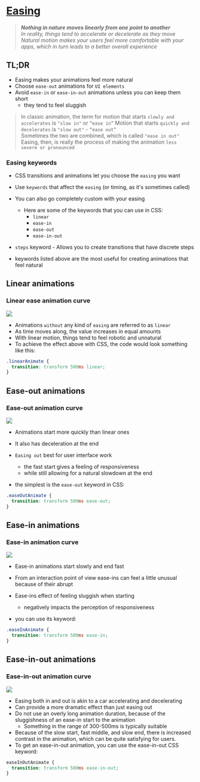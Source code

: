 # [Easing](https://developers.google.com/web/fundamentals/design-and-ux/animations/the-basics-of-easing)

> **_Nothing in nature moves linearly from one point to another_**  
> _In reality, things tend to accelerate or decelerate as they move_  
> _Natural motion makes your users feel more comfortable with your apps, which in turn leads to a better overall experience_

## TL;DR

- Easing makes your animations feel more natural
- Choose `ease-out` animations for `UI elements`
- Avoid `ease-in` or `ease-in-out` animations unless you can keep them short
  - they tend to feel sluggish

> In classic animation, the term for motion that starts `slowly and accelerates` is `"slow in"` or `“ease in”`
> Motion that starts `quickly and decelerates` is `"slow out"` - `“ease out”`  
> Sometimes the two are combined, which is called `"ease in out"`  
> Easing, then, is really the process of making the animation `less severe or pronounced`

### Easing keywords

- CSS transitions and animations let you choose the `easing` you want
- Use `keywords` that affect the `easing` (or timing, as it's sometimes called)
- You can also go completely custom with your easing

  - Here are some of the keywords that you can use in CSS:
    - `linear`
    - `ease-in`
    - `ease-out`
    - `ease-in-out`

- `steps` keyword - Allows you to create transitions that have discrete steps
- keywords listed above are the most useful for creating animations that feel natural

## Linear animations

### Linear ease animation curve

<img src="https://developers.google.com/web/fundamentals/design-and-ux/animations/images/linear.png"/>

- Animations `without` any kind of `easing` are referred to as `linear`
- As time moves along, the value increases in equal amounts
- With linear motion, things tend to feel robotic and unnatural
- To achieve the effect above with CSS, the code would look something like this:

```css
.linearAnimate {
  transition: transform 500ms linear;
}
```

## Ease-out animations

### Ease-out animation curve

<img src="https://developers.google.com/web/fundamentals/design-and-ux/animations/images/ease-out.png"/>

- Animations start more quickly than linear ones
- It also has deceleration at the end
- `Easing out` best for user interface work

  - the fast start gives a feeling of responsiveness
  - while still allowing for a natural slowdown at the end

- the simplest is the `ease-out` keyword in CSS:

```css
.easeOutAnimate {
  transition: transform 500ms ease-out;
}
```

## Ease-in animations

### Ease-in animation curve

<img src="https://developers.google.com/web/fundamentals/design-and-ux/animations/images/ease-in.png" />

- Ease-in animations start slowly and end fast
- From an interaction point of view ease-ins can feel a little unusual because of their abrupt
- Ease-ins effect of feeling sluggish when starting

  - negatively impacts the perception of responsiveness

- you can use its keyword:

```css
.easeInAnimate {
  transition: transform 500ms ease-in;
}
```

## Ease-in-out animations

### Ease-in-out animation curve

<img src="https://developers.google.com/web/fundamentals/design-and-ux/animations/images/ease-in-out.png" />

- Easing both in and out is akin to a car accelerating and decelerating
- Can provide a more dramatic effect than just easing out
- Do not use an overly long animation duration, because of the sluggishness of an ease-in start to the animation
  - Something in the range of 300-500ms is typically suitable
- Because of the slow start, fast middle, and slow end, there is increased contrast in the animation, which can be quite satisfying for users.
- To get an ease-in-out animation, you can use the ease-in-out CSS keyword:

```css
easeInOutAnimate {
  transition: transform 500ms ease-in-out;
}
```
